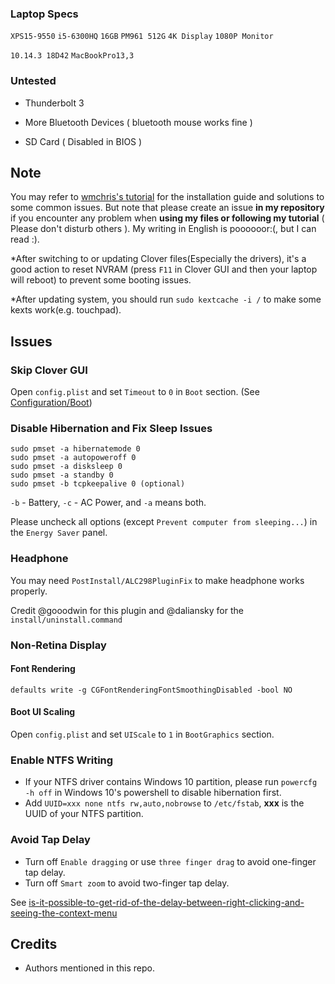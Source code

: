 ### Laptop Specs

`XPS15-9550`  `i5-6300HQ`  `16GB`  `PM961 512G`  `4K Display`  `1080P Monitor`

`10.14.3 18D42`  `MacBookPro13,3 `

### Untested 

- Thunderbolt 3
- More Bluetooth Devices ( bluetooth mouse works fine )

- SD Card ( Disabled in BIOS )

## Note

You may refer to [wmchris's tutorial](https://github.com/wmchris/DellXPS15-9550-OSX) for the installation guide and solutions to some common issues. But note that please create an issue **in my repository** if you encounter any problem when **using my files or following my tutorial** ( Please don't disturb others ). My writing in English is poooooor:(, but I can read :).

*After switching to or updating Clover files(Especially the drivers), it's a good action to reset NVRAM (press `F11` in Clover GUI and then your laptop will reboot) to prevent some booting issues.

*After updating system, you should run `sudo kextcache -i /` to make some kexts work(e.g. touchpad).

## Issues

### Skip Clover GUI

Open `config.plist` and set  `Timeout` to `0`  in `Boot` section. (See [Configuration/Boot](https://clover-wiki.zetam.org/Configuration/Boot))

### Disable Hibernation and Fix Sleep Issues

```shell
sudo pmset -a hibernatemode 0
sudo pmset -a autopoweroff 0
sudo pmset -a disksleep 0
sudo pmset -a standby 0
sudo pmset -b tcpkeepalive 0 (optional)
```

`-b` - Battery, `-c` - AC Power, and `-a` means both.

Please uncheck all options (except `Prevent computer from sleeping...`) in the `Energy Saver` panel.

### Headphone

You may need `PostInstall/ALC298PluginFix` to make headphone works properly.

Credit @gooodwin for this plugin and @daliansky for the `install/uninstall.command`

### Non-Retina Display

#### Font Rendering

```shell
defaults write -g CGFontRenderingFontSmoothingDisabled -bool NO
```

#### Boot UI Scaling

Open `config.plist` and set  `UIScale` to `1`  in `BootGraphics` section.

### Enable NTFS Writing

- If your NTFS driver contains Windows 10 partition, please run `powercfg -h off`  in Windows 10's powershell to disable hibernation first.
- Add `UUID=xxx none ntfs rw,auto,nobrowse` to `/etc/fstab`, **xxx** is the UUID of your NTFS partition.

### Avoid Tap Delay

- Turn off `Enable dragging` or use `three finger drag` to avoid one-finger tap delay.
- Turn off `Smart zoom` to avoid two-finger tap delay.

See [is-it-possible-to-get-rid-of-the-delay-between-right-clicking-and-seeing-the-context-menu](https://apple.stackexchange.com/a/218181)

## Credits

- Authors mentioned in this repo.

